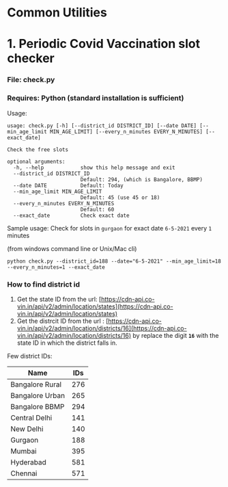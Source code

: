 # Common Utilities
# **1. Periodic Covid Vaccination slot checker**
### **File:** check.py
### **Requires:** Python (standard installation is sufficient)
Usage: 
```
usage: check.py [-h] [--district_id DISTRICT_ID] [--date DATE] [--min_age_limit MIN_AGE_LIMIT] [--every_n_minutes EVERY_N_MINUTES] [--exact_date]

Check the free slots

optional arguments:
  -h, --help            show this help message and exit
  --district_id DISTRICT_ID
                        Default: 294, (which is Bangalore, BBMP)
  --date DATE           Default: Today
  --min_age_limit MIN_AGE_LIMIT
                        Default: 45 (use 45 or 18)
  --every_n_minutes EVERY_N_MINUTES
                        Default: 60
  --exact_date          Check exact date
  ```
Sample usage: 
Check for slots in `gurgaon` for exact date `6-5-2021` every `1` minutes

(from windows command line or Unix/Mac cli)

```
python check.py --district_id=188 --date="6-5-2021" --min_age_limit=18 --every_n_minutes=1 --exact_date
```
### **How to find district id**
1. Get the state ID from the url:  [https://cdn-api.co-vin.in/api/v2/admin/location/states](https://cdn-api.co-vin.in/api/v2/admin/location/states)
2. Get the distrcit ID from the url : [https://cdn-api.co-vin.in/api/v2/admin/location/districts/16](https://cdn-api.co-vin.in/api/v2/admin/location/districts/16) by replace the digit **`16`** with the state ID in which the district falls in.
  
Few district IDs:

| Name            | IDs |
| --------------- | --- |
| Bangalore Rural | 276 |
| Bangalore Urban | 265 |
| Bangalore BBMP  | 294 |
| Central Delhi   | 141 |
| New Delhi       | 140 |
| Gurgaon         | 188 |
| Mumbai          | 395 |
| Hyderabad       | 581 |
| Chennai         | 571 |
